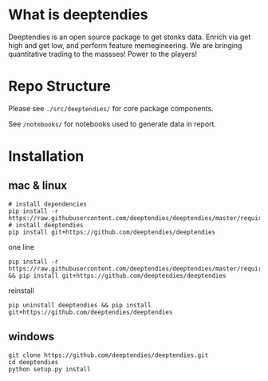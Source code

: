 # What is deeptendies
Deeptendies is an open source package to get stonks data. Enrich via get high and get low, and perform feature memegineering. We are bringing quantitative trading to the massses! Power to the players!

# Repo Structure
Please see `./src/deeptendies/` for core package components. 

See `/notebooks/` for notebooks used to generate data in report. 

# Installation
## mac & linux
```
# install dependencies
pip install -r https://raw.githubusercontent.com/deeptendies/deeptendies/master/requirements.txt
# install deeptendies
pip install git+https://github.com/deeptendies/deeptendies
```
one line
```
pip install -r https://raw.githubusercontent.com/deeptendies/deeptendies/master/requirements.txt && pip install git+https://github.com/deeptendies/deeptendies
```

reinstall
```
pip uninstall deeptendies && pip install git+https://github.com/deeptendies/deeptendies
```

## windows
```
git clone https://github.com/deeptendies/deeptendies.git
cd deeptendies
python setup.py install
```


